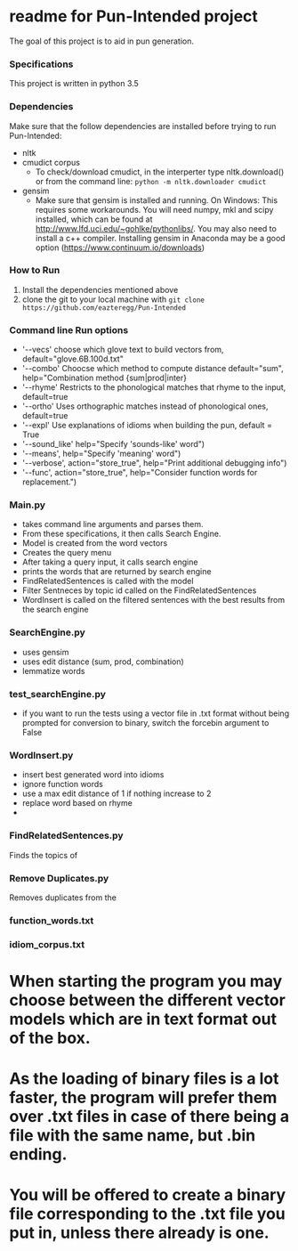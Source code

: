 # readme for Pun-Intended project
The goal of this project is to aid in pun generation.

### Specifications
This project is written in python 3.5

### Dependencies
Make sure that the follow dependencies are installed before trying to run Pun-Intended:
- nltk
- cmudict corpus
    - To check/download cmudict, in the interperter type nltk.download() or from the command line: `python -m nltk.downloader cmudict`
- gensim
    - Make sure that gensim is installed and running. On Windows: This requires some workarounds. You will need numpy, mkl and scipy installed, which can be found at http://www.lfd.uci.edu/~gohlke/pythonlibs/. You may also need to install a c++ compiler. Installing gensim in Anaconda may be a good option (https://www.continuum.io/downloads)

### How to Run
1.  Install the dependencies mentioned above
2. clone the git to your local machine with `git clone https://github.com/eazteregg/Pun-Intended`


### Command line Run options
- '--vecs' choose which glove text to build vectors from, default="glove.6B.100d.txt"
- '--combo' Choocse which method to compute distance default="sum", help="Combination method {sum|prod|inter}
- '--rhyme' Restricts to the phonological matches that rhyme to the input, default=true
- '--ortho' Uses orthographic matches instead of phonological ones, default=true
- '--expl'  Use explanations of idioms when building the pun, default = True
- '--sound_like' help="Specify 'sounds-like' word")
- '--means', help="Specify 'meaning' word")
- '--verbose', action="store_true", help="Print additional debugging info")
- '--func', action="store_true", help="Consider function words for replacement.")


### Main.py
- takes command line arguments and parses them. 
- From these specifications, it then calls Search Engine.
- Model is created from the word vectors
- Creates the query menu
- After taking a query input, it calls search engine
- prints the words that are returned by search engine
- FindRelatedSentences is called with the model
- Filter Sentneces by topic id called on the FindRelatedSentences
- WordInsert is called on the filtered sentences with the best results from the search engine

### SearchEngine.py
- uses gensim
- uses edit distance (sum, prod, combination)
- lemmatize words

### test_searchEngine.py
- if you want to run the tests using a vector file in .txt format without being prompted for conversion to binary,
  switch the forcebin argument to False

### WordInsert.py
- insert best generated word into idioms
- ignore function words
- use a max edit distance of 1 if nothing increase to 2
- replace word based on rhyme
- 

### FindRelatedSentences.py
Finds the topics of 

### Remove Duplicates.py
Removes duplicates from the 

### function_words.txt

### idiom_corpus.txt

# When starting the program you may choose between the different vector models which are in text format out of the box.
# As the loading of binary files is a lot faster, the program will prefer them over .txt files in case of there being a file with the same name, but .bin ending.
# You will be offered to create a binary file corresponding to the .txt file you put in, unless there already is one.
